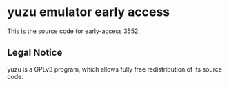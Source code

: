 yuzu emulator early access
=============

This is the source code for early-access 3552.

## Legal Notice

yuzu is a GPLv3 program, which allows fully free redistribution of its source code.